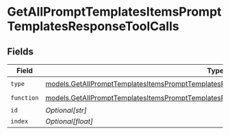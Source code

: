 # GetAllPromptTemplatesItemsPromptTemplatesResponseToolCalls


## Fields

| Field                                                                                                                                                                                          | Type                                                                                                                                                                                           | Required                                                                                                                                                                                       | Description                                                                                                                                                                                    |
| ---------------------------------------------------------------------------------------------------------------------------------------------------------------------------------------------- | ---------------------------------------------------------------------------------------------------------------------------------------------------------------------------------------------- | ---------------------------------------------------------------------------------------------------------------------------------------------------------------------------------------------- | ---------------------------------------------------------------------------------------------------------------------------------------------------------------------------------------------- |
| `type`                                                                                                                                                                                         | [models.GetAllPromptTemplatesItemsPromptTemplatesResponse200ApplicationJSONResponseBodyType](../models/getallprompttemplatesitemsprompttemplatesresponse200applicationjsonresponsebodytype.md) | :heavy_check_mark:                                                                                                                                                                             | N/A                                                                                                                                                                                            |
| `function`                                                                                                                                                                                     | [models.GetAllPromptTemplatesItemsPromptTemplatesResponseFunction](../models/getallprompttemplatesitemsprompttemplatesresponsefunction.md)                                                     | :heavy_check_mark:                                                                                                                                                                             | N/A                                                                                                                                                                                            |
| `id`                                                                                                                                                                                           | *Optional[str]*                                                                                                                                                                                | :heavy_minus_sign:                                                                                                                                                                             | N/A                                                                                                                                                                                            |
| `index`                                                                                                                                                                                        | *Optional[float]*                                                                                                                                                                              | :heavy_minus_sign:                                                                                                                                                                             | N/A                                                                                                                                                                                            |